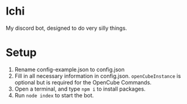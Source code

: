 # Ichi
My discord bot, designed to do very silly things.

# Setup
1. Rename config-example.json to config.json
2. Fill in all necessary information in config.json. `openCubeInstance` is optional but is required for the OpenCube Commands.
3. Open a terminal, and type `npm i` to install packages.
4. Run `node index` to start the bot.